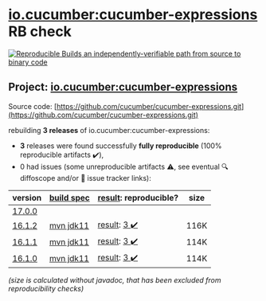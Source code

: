 [io.cucumber:cucumber-expressions](https://central.sonatype.com/artifact/io.cucumber/cucumber-expressions/versions) RB check
=======

[![Reproducible Builds](https://reproducible-builds.org/images/logos/rb.svg) an independently-verifiable path from source to binary code](https://reproducible-builds.org/)

## Project: [io.cucumber:cucumber-expressions](https://central.sonatype.com/artifact/io.cucumber/cucumber-expressions/versions)

Source code: [https://github.com/cucumber/cucumber-expressions.git](https://github.com/cucumber/cucumber-expressions.git)

rebuilding **3 releases** of io.cucumber:cucumber-expressions:
- **3** releases were found successfully **fully reproducible** (100% reproducible artifacts :heavy_check_mark:),
- 0 had issues (some unreproducible artifacts :warning:, see eventual :mag: diffoscope and/or :memo: issue tracker links):

| version | [build spec](/BUILDSPEC.md) | [result](https://reproducible-builds.org/docs/jvm/): reproducible? | size |
| -- | --------- | ------ | -- |
| [17.0.0](https://central.sonatype.com/artifact/io.cucumber/cucumber-expressions/17.0.0/pom) | | | |
| [16.1.2](https://central.sonatype.com/artifact/io.cucumber/cucumber-expressions/16.1.2/pom) | [mvn jdk11](cucumber-expressions-16.1.2.buildspec) | [result](cucumber-expressions-16.1.2.buildinfo): [3 :heavy_check_mark: ](cucumber-expressions-16.1.2.buildcompare) | 116K |
| [16.1.1](https://central.sonatype.com/artifact/io.cucumber/cucumber-expressions/16.1.1/pom) | [mvn jdk11](cucumber-expressions-16.1.1.buildspec) | [result](cucumber-expressions-16.1.1.buildinfo): [3 :heavy_check_mark: ](cucumber-expressions-16.1.1.buildcompare) | 114K |
| [16.1.0](https://central.sonatype.com/artifact/io.cucumber/cucumber-expressions/16.1.0/pom) | [mvn jdk11](cucumber-expressions-16.1.0.buildspec) | [result](cucumber-expressions-16.1.0.buildinfo): [3 :heavy_check_mark: ](cucumber-expressions-16.1.0.buildcompare) | 114K |

<i>(size is calculated without javadoc, that has been excluded from reproducibility checks)</i>
